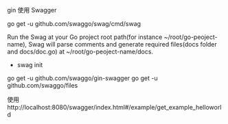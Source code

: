 gin 使用 Swagger

go get -u github.com/swaggo/swag/cmd/swag

Run the Swag at your Go project root path(for instance ~/root/go-peoject-name), Swag will parse comments and generate required files(docs folder and docs/doc.go) at ~/root/go-peoject-name/docs.

* swag init

go get -u github.com/swaggo/gin-swagger
go get -u github.com/swaggo/files

使用
http://localhost:8080/swagger/index.html#/example/get_example_helloworld
